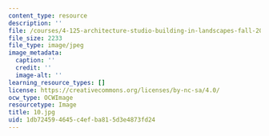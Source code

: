 ```yaml
---
content_type: resource
description: ''
file: /courses/4-125-architecture-studio-building-in-landscapes-fall-2002/1db724594645c4efba815d3e4873fd24_10.jpg
file_size: 2233
file_type: image/jpeg
image_metadata:
  caption: ''
  credit: ''
  image-alt: ''
learning_resource_types: []
license: https://creativecommons.org/licenses/by-nc-sa/4.0/
ocw_type: OCWImage
resourcetype: Image
title: 10.jpg
uid: 1db72459-4645-c4ef-ba81-5d3e4873fd24
---
```

